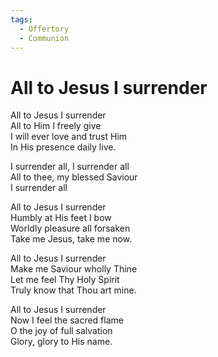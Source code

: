 ```yaml
---
tags:
  - Offertory
  - Communion
---
```


# All to Jesus I surrender

All to Jesus I surrender  
All to Him I freely give  
I will ever love and trust Him  
In His presence daily live.

I surrender all, I surrender all  
All to thee, my blessed Saviour  
I surrender all

All to Jesus I surrender  
Humbly at His feet I bow  
Worldly pleasure all forsaken  
Take me Jesus, take me now.

All to Jesus I surrender  
Make me Saviour wholly Thine  
Let me feel Thy Holy Spirit  
Truly know that Thou art mine.

All to Jesus I surrender  
Now I feel the sacred flame  
O the joy of full salvation  
Glory, glory to His name.
